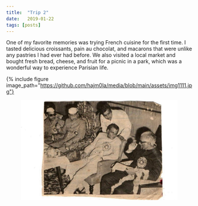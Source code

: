 ```yaml
---
title:  "Trip 2"
date:   2019-01-22
tags: [posts]
---
```



One of my favorite memories was trying French cuisine for the first time. I tasted delicious croissants, pain au chocolat, and macarons that were unlike 
any pastries I had ever had before. We also visited a local market and bought fresh bread, cheese, and fruit for a picnic in a park, which was a wonderful
way to experience Parisian life.


{% include figure image_path="https://github.com/hajm0la/media/blob/main/assets/img1111.jpg"}

<figure>
  <img src="https://github.com/hajm0la/media/blob/main/assets/img1111.jpg" alt="this is a placeholder image">
</figure>
